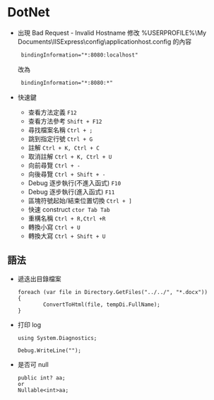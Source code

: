 # DotNet

- 出現 Bad Request - Invalid Hostname
	修改 %USERPROFILE%\My Documents\IISExpress\config\applicationhost.config 
	的內容
	
	```xml
	 bindingInformation="*:8080:localhost"
	```
	改為
	
	```xml
	 bindingInformation="*:8080:*"
	```


- 快速鍵
	- 查看方法定義 `F12 `
	- 查看方法參考 `Shift + F12`
	- 尋找檔案名稱 `Ctrl + ;`
	- 跳到指定行號 `Ctrl + G`
	- 註解 `Ctrl + K, Ctrl + C`
	- 取消註解 `Ctrl + K, Ctrl + U`
	- 向前尋覽 `Ctrl + -`
	- 向後尋覽 `Ctrl + Shift + -`
	- Debug 逐步執行(不進入函式) `F10`
	- Debug 逐步執行(進入函式) `F11 `
	- 區塊符號起始/結束位置切換 `Ctrl + ]`
	- 快速 construct `ctor Tab Tab`
	- 重構名稱 `Ctrl + R,Ctrl +R`
	- 轉換小寫 `Ctrl + U`
	- 轉換大寫 `Ctrl + Shift + U`

## 語法
 - 遞迭出目錄檔案

	```
	foreach (var file in Directory.GetFiles("../../", "*.docx"))
	{
            ConvertToHtml(file, tempDi.FullName);
	}
	```
	
-  打印 log

	```
	using System.Diagnostics;
	
	Debug.WriteLine("");	
	```
	
- 是否可 null
	
	```
	public int? aa;
	or 
	Nullable<int>aa;
	```